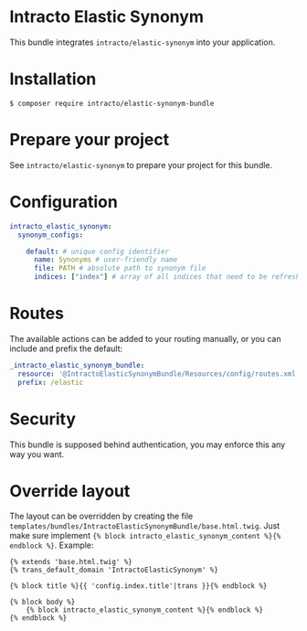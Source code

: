 Intracto Elastic Synonym
============

This bundle integrates `intracto/elastic-synonym` into your application.

Installation
============

```console
$ composer require intracto/elastic-synonym-bundle
```

Prepare your project
========================
See `intracto/elastic-synonym` to prepare your project for this bundle.

Configuration
=============

```yaml
intracto_elastic_synonym:
  synonym_configs:

    default: # unique config identifier 
      name: Synonyms # user-friendly name
      file: PATH # absolute path to synonym file
      indices: ["index"] # array of all indices that need to be refreshed on change
```

Routes
======
The available actions can be added to your routing manually, or you can include and prefix the default:
```yaml
_intracto_elastic_synonym_bundle:
  resource: '@IntractoElasticSynonymBundle/Resources/config/routes.xml'
  prefix: /elastic
```

Security
========
This bundle is supposed behind authentication, you may enforce this any way you want.


Override layout
===============
The layout can be overridden by creating the file `templates/bundles/IntractoElasticSynonymBundle/base.html.twig`.
Just make sure implement `{% block intracto_elastic_synonym_content %}{% endblock %}`.
Example:
```twig
{% extends 'base.html.twig' %}
{% trans_default_domain 'IntractoElasticSynonym' %}

{% block title %}{{ 'config.index.title'|trans }}{% endblock %}

{% block body %}
    {% block intracto_elastic_synonym_content %}{% endblock %}
{% endblock %}
```